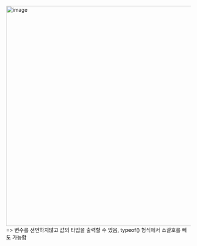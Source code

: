<img width="600px" alt="image" src="https://github.com/hyezg/js-study/assets/112006114/e2248ed3-1562-4c93-959f-2701d04d2ab4"><br>
=> 변수를 선언하지않고 값의 타입을 출력할 수 있음, typeof() 형식에서 소괄호를 빼도 가능함
